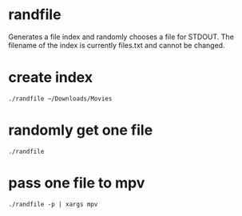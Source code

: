 # randfile
Generates a file index and randomly chooses a file for STDOUT.
The filename of the index is currently files.txt and cannot be changed.

# create index
```
./randfile ~/Downloads/Movies
```

# randomly get one file
```
./randfile
```
# pass one file to mpv
```
./randfile -p | xargs mpv
```
